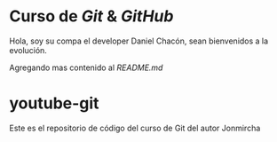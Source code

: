 # Curso de _Git_ & _GitHub_

Hola, soy su compa el developer Daniel Chacón, sean bienvenidos a la evolución.

Agregando mas contenido al _README.md_

# youtube-git

Este es el repositorio de código del curso de Git del autor Jonmircha
